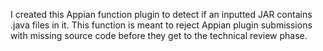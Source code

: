 I created this Appian function plugin to detect if an inputted JAR contains .java files in it. 
This function is meant to reject Appian plugin submissions with missing source code before they get to the technical review phase.
